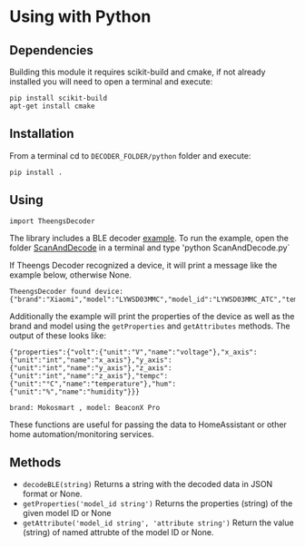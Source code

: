 # Using with Python

## Dependencies
Building this module it requires scikit-build and cmake, if not already installed you will need to open a terminal and execute:
```
pip install scikit-build
apt-get install cmake
```

## Installation

From a terminal cd to `DECODER_FOLDER/python` folder and execute:
```
pip install .
```

## Using

`import TheengsDecoder`

The library includes a BLE decoder [example](https://github.com/theengs/decoder/blob/development/examples/python/ScanAndDecode.py). To run the example, open the folder [ScanAndDecode](https://github.com/theengs/decoder/blob/development/examples/python/ScanAndDecode.py) in a terminal and type 'python ScanAndDecode.py`

If Theengs Decoder recognized a device, it will print a message like the example below, otherwise None.
```
TheengsDecoder found device: {"brand":"Xiaomi","model":"LYWSD03MMC","model_id":"LYWSD03MMC_ATC","tempc":26.3,"tempf":79.34,"hum":49,"batt":29,"volt":2.487}
```

Additionally the example will print the properties of the device as well as the brand and model using the `getProperties` and `getAttributes` methods. The output of these looks like:
```
{"properties":{"volt":{"unit":"V","name":"voltage"},"x_axis":{"unit":"int","name":"x_axis"},"y_axis":{"unit":"int","name":"y_axis"},"z_axis":{"unit":"int","name":"z_axis"},"tempc":{"unit":"°C","name":"temperature"},"hum":{"unit":"%","name":"humidity"}}}

brand: Mokosmart , model: BeaconX Pro
```

These functions are useful for passing the data to HomeAssistant or other home automation/monitoring services.

## Methods

- `decodeBLE(string)` Returns a string with the decoded data in JSON format or None.
- `getProperties('model_id string')` Returns the properties (string) of the given model ID or None
- `getAttribute('model_id string', 'attribute string')` Return the value (string) of named attrubte of the model ID or None.
